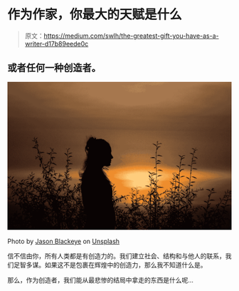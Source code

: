 # 作为作家，你最大的天赋是什么

> 原文：<https://medium.com/swlh/the-greatest-gift-you-have-as-a-writer-d17b89eede0c>

## 或者任何一种创造者。

![](img/17adaf077cfcd61e273b9973a7f97589.png)

Photo by [Jason Blackeye](https://unsplash.com/@jeisblack?utm_source=medium&utm_medium=referral) on [Unsplash](https://unsplash.com?utm_source=medium&utm_medium=referral)

信不信由你，所有人类都是有创造力的。我们建立社会、结构和与他人的联系，我们足智多谋。如果这不是包裹在辉煌中的创造力，那么我不知道什么是。

那么，作为创造者，我们能从最悲惨的结局中拿走的东西是什么呢…